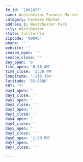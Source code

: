 ```yaml
---
fm_id: '1001877'
name: Westchester Farmers Market
category: Farmers Market
address_1: Westchester Park
city: Westchester
state: California
zipcode: '90045'
phone: ''
website: ''
season_open: ''
season_close: ''
day_open: '6'
time_open: '8:30 AM'
time_close: '1:30 PM'
longitude: '-118.394'
latitude: '33.9586'
EBT: 'Y'
day1_open: ''
day1_close: ''
day2_open: ''
day2_close: ''
day3_open: ''
day3_close: ''
day4_open: ''
day4_close: ''
day5_open: ''
day5_close: ''
day6_open: '1:30 PM'
day7_open: ''
day7_close: ''

---
```

